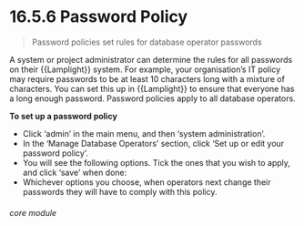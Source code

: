 # 16.5.6 Password Policy

> Password policies set rules for database operator passwords

A system or project administrator can determine the rules for all passwords on their {{Lamplight}} system. For example, your organisation’s IT policy may require passwords to be at least 10 characters long with a mixture of characters. You can set this up in {{Lamplight}} to ensure that everyone has a long enough password. Password policies apply to all database operators.

**To set up a password policy**

- Click ‘admin’ in the main menu, and then ‘system administration’.
- In the ‘Manage Database Operators’ section, click ‘Set up or edit your password policy’.
- You will see the following options. Tick the ones that you wish to apply, and click ‘save’ when done:
- Whichever options you choose, when operators next change their passwords they will have to comply with this policy.


###### core module
